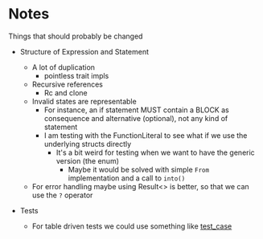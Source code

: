 # Notes

Things that should probably be changed

- Structure of Expression and Statement
    - A lot of duplication 
        - pointless trait impls
    - Recursive references
        - Rc and clone
    - Invalid states are representable
        - For instance, an if statement MUST contain a BLOCK as consequence and alternative (optional), not any kind of statement
        - I am testing with the FunctionLiteral to see what if we use the underlying structs directly
            - It's a bit weird for testing when we want to have the generic version (the enum)
                - Maybe it would be solved with simple `From` implementation and a call to `into()`
    - For error handling maybe using Result<> is better, so that we can use the `?` operator

- Tests
    - For table driven tests we could use something like [test_case](https://docs.rs/test-case/latest/test_case/)
